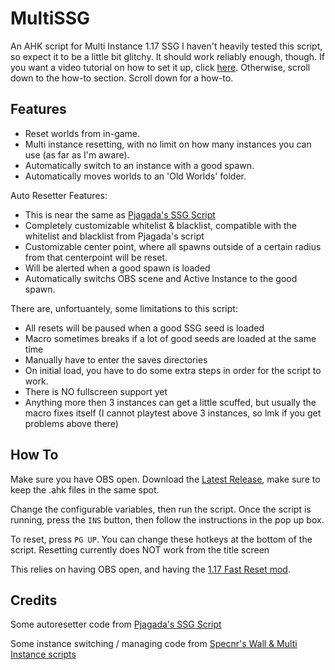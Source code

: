# MultiSSG
An AHK script for Multi Instance 1.17 SSG
I haven't heavily tested this script, so expect it to be a little bit glitchy. It should work reliably enough, though.
If you want a video tutorial on how to set it up, click [here](https://youtu.be/xj_uRs_kyhc). Otherwise, scroll down to the how-to section.
Scroll down for a how-to.

## Features
- Reset worlds from in-game.
- Multi instance resetting, with no limit on how many instances you can use (as far as I'm aware).
- Automatically switch to an instance with a good spawn.
- Automatically moves worlds to an 'Old Worlds' folder.

Auto Resetter Features:
- This is near the same as [Pjagada's SSG Script](https://github.com/pjagada/minecraftahk)
- Completely customizable whitelist & blacklist, compatible with the whitelist and blacklist from Pjagada's script
- Customizable center point, where all spawns outside of a certain radius from that centerpoint will be reset.
- Will be alerted when a good spawn is loaded
- Automatically switchs OBS scene and Active Instance to the good spawn.

There are, unfortuantely, some limitations to this script:
- All resets will be paused when a good SSG seed is loaded
- Macro sometimes breaks if a lot of good seeds are loaded at the same time
- Manually have to enter the saves directories
- On initial load, you have to do some extra steps in order for the script to work.
- There is NO fullscreen support yet
- Anything more then 3 instances can get a little scuffed, but usually the macro fixes itself (I cannot playtest above 3 instances, so lmk if you get problems above there)

## How To
Make sure you have OBS open.
Download the [Latest Release](https://github.com/actwashere/MultiSSG/releases/latest), make sure to keep the .ahk files in the same spot.

Change the configurable variables, then run the script.
Once the script is running, press the `INS` button, then follow the instructions in the pop up box.

To reset, press `PG UP`. You can change these hotkeys at the bottom of the script.
Resetting currently does NOT work from the title screen

This relies on having OBS open, and having the [1.17 Fast Reset mod](https://github.com/jan-leila/FastReset/releases/tag/1.17.1-1.0.0).

## Credits
Some autoresetter code from [Pjagada's SSG Script](https://github.com/pjagada/minecraftahk)

Some instance switching / managing code from [Specnr's Wall & Multi Instance scripts](https://github.com/Specnr)

